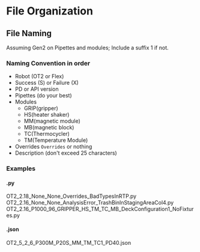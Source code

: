 # File Organization

## File Naming

Assuming Gen2 on Pipettes and modules; Include a suffix 1 if not.

### Naming Convention in order

- Robot (OT2 or Flex)
- Success (S) or Failure (X)
- PD or API version
- Pipettes (do your best)
- Modules
  - GRIP(gripper)
  - HS(heater shaker)
  - MM(magnetic module)
  - MB(magnetic block)
  - TC(Thermocycler)
  - TM(Temperature Module)
- Overrides `Overrides` or nothing
- Description (don't exceed 25 characters)

### Examples

#### .py

OT2_2.18_None_None_Overrides_BadTypesInRTP.py
OT2_2.16_None_None_AnalysisError_TrashBinInStagingAreaCol4.py
OT2_2.16_P1000_96_GRIPPER_HS_TM_TC_MB_DeckConfiguration1_NoFixtures.py

#### .json

OT2_5_2_6_P300M_P20S_MM_TM_TC1_PD40.json

